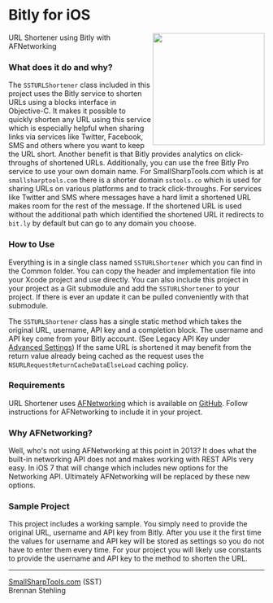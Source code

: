 Bitly for iOS
=============

<img src="https://raw.github.com/brennanMKE/BitlyForiOS/master/URLShortener.png" width="220" align="right" />

URL Shortener using Bitly with AFNetworking

### What does it do and why?

The `SSTURLShortener` class included in this project uses the Bitly service to shorten URLs using a blocks interface in Objective-C. It makes it possible to quickly shorten any URL using this service which is especially helpful when sharing links via services like Twitter, Facebook, SMS and others where you want to keep the URL short. Another benefit is that Bitly provides analytics on click-throughs of shortened URLs. Additionally, you can use the free Bitly Pro service to use your own domain name. For SmallSharpTools.com which is at `smallsharptools.com` there is a shorter domain `sstools.co` which is used for sharing URLs on various platforms and to track click-throughs. For services like Twitter and SMS where messages have a hard limit a shortened URL makes room for the rest of the message. If the shortened URL is used without the additional path which identified the shortened URL it redirects to `bit.ly` by default but can go to any domain you choose.

### How to Use

Everything is in a single class named `SSTURLShortener` which you can find in the Common folder. You can copy the header and implementation file into your Xcode project and use directly. You can also include this project in your project as a Git submodule and add the `SSTURLShortener` to your project. If there is ever an update it can be pulled conveniently with that submodule.

The `SSTURLShortener` class has a single static method which takes the original URL, username, API key and a completion block. The username and API key come from your Bitly account. (See Legacy API Key under [Advanced Settings](https://bitly.com/a/settings/advanced)) If the same URL is shortened it may benefit from the return value already being cached as the request uses the `NSURLRequestReturnCacheDataElseLoad` caching policy.

### Requirements

URL Shortener uses [AFNetworking](http://afnetworking.com/) which is available on [GitHub](https://github.com/AFNetworking/AFNetworking). Follow instructions for AFNetworking to include it in your project.

### Why AFNetworking?

Well, who's not using AFNetworking at this point in 2013? It does what the built-in networking API does not and makes working with REST APIs very easy. In iOS 7 that will change which includes new options for the Networking API. Ultimately AFNetworking will be replaced by these new options.

### Sample Project

This project includes a working sample. You simply need to provide the original URL, username and API key from Bitly. After you use it the first time the values for username and API key will be stored as settings so you do not have to enter them every time. For your project you will likely use constants to provide the username and API key to the method to shorten the URL.

-----

[SmallSharpTools.com](http://www.smallsharptools.com/) (SST)  
Brennan Stehling
